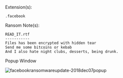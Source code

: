 Extension(s): 
```
.facebook
```
Ransom Note(s): 
```
READ_IT.rtf
-----------
Files has been encrypted with hidden tear
Send me some bitcoins or kebab
And I also hate night clubs, desserts, being drunk.
```
Popup Window


![facebookransomwareupdate-2018dec07popup](https://github.com/user-attachments/assets/748b2f8a-474a-42ed-8aaf-58b83f1ee4f3)
